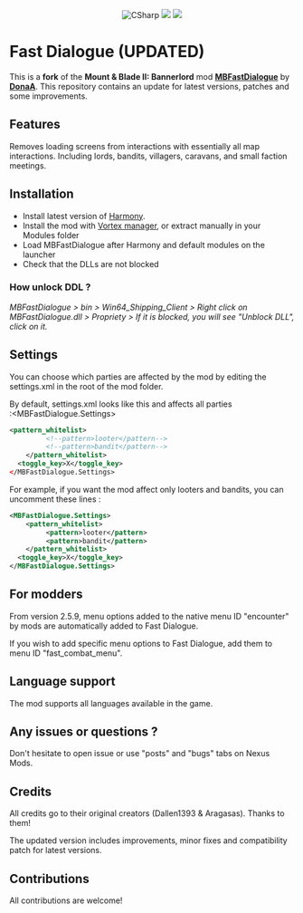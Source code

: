 <p align="center">
	<img src="https://img.shields.io/badge/C%23-%23239120.svg" alt="CSharp" />
	<a href="https://www.nexusmods.com/mountandblade2bannerlord/mods/4607" alt="Fast Dialogue (UPDATED)">
	<img src="https://img.shields.io/badge/download-Nexus%20Mods-yellow" /></a>
  <a href="https://steamcommunity.com/sharedfiles/filedetails/?id=3034083929" alt="Fast Dialogue (UPDATED)">
	<img src="https://img.shields.io/badge/download-Steam Workshop-blue" /></a>
</p>

# Fast Dialogue (UPDATED)

This is a **fork** of the **Mount & Blade II: Bannerlord** mod **[MBFastDialogue](https://github.com/DonoA/MBFastDialogue)** by **[DonaA](https://github.com/DonoA)**. This repository contains an update for latest versions, patches and some improvements.

## Features

Removes loading screens from interactions with essentially all map interactions. Including lords, bandits, villagers, caravans, and small faction meetings.

## Installation

- Install latest version of [Harmony](https://github.com/BUTR/Bannerlord.Harmony).
- Install the mod with [Vortex manager](https://www.nexusmods.com/mountandblade2bannerlord/mods/4607), or extract manually in your Modules folder
- Load MBFastDialogue after Harmony and default modules on the launcher
- Check that the DLLs are not blocked

### How unlock DDL ?
_MBFastDialogue > bin > Win64_Shipping_Client > Right click on MBFastDialogue.dll > Propriety > If it is blocked, you will see "Unblock DLL", click on it._

## Settings
You can choose which parties are affected by the mod by editing the settings.xml in the root of the mod folder.

By default, settings.xml looks like this and affects all parties :﻿<MBFastDialogue.Settings>
```xml
<pattern_whitelist>
         <!--pattern>looter</pattern-->
         <!--pattern>bandit</pattern-->
    </pattern_whitelist>
  <toggle_key>X</toggle_key>
</MBFastDialogue.Settings>
```

For example, if you want the mod affect only looters and bandits, you can uncomment these lines :
```xml
﻿<MBFastDialogue.Settings>
    <pattern_whitelist>
         <pattern>looter</pattern>
         <pattern>bandit</pattern>
    </pattern_whitelist>
  <toggle_key>X</toggle_key>
</MBFastDialogue.Settings>
```

## For modders

From version 2.5.9, menu options added to the native menu ID "encounter" by mods are automatically added to Fast Dialogue.

If you wish to add specific menu options to Fast Dialogue, add them to menu ID "fast_combat_menu".

## Language support

The mod supports all languages available in the game.

## Any issues or questions ?

Don't hesitate to open issue or use "posts" and "bugs" tabs on Nexus Mods.

## Credits

All credits go to their original creators (Dallen1393 & Aragasas). Thanks to them!

The updated version includes improvements, minor fixes and compatibility patch for latest versions.

## Contributions

All contributions are welcome!
